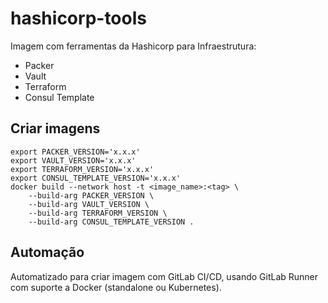 # hashicorp-tools

Imagem com ferramentas da Hashicorp para Infraestrutura:

* Packer
* Vault
* Terraform
* Consul Template

## Criar imagens

```
export PACKER_VERSION='x.x.x'
export VAULT_VERSION='x.x.x'
export TERRAFORM_VERSION='x.x.x'
export CONSUL_TEMPLATE_VERSION='x.x.x'
docker build --network host -t <image_name>:<tag> \
    --build-arg PACKER_VERSION \
    --build-arg VAULT_VERSION \
    --build-arg TERRAFORM_VERSION \
    --build-arg CONSUL_TEMPLATE_VERSION .
```

## Automação

Automatizado para criar imagem com GitLab CI/CD, usando GitLab Runner com suporte a Docker (standalone ou Kubernetes).